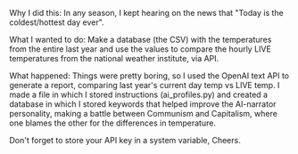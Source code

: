 Why I did this:
In any season, I kept hearing on the news that "Today is the coldest/hottest day ever". 

What I wanted to do:
Make a database (the CSV) with the temperatures from the entire last year and use the values to compare the hourly LIVE temperatures from the national weather institute, via API.

What happened:
Things were pretty boring, so I used the OpenAI text API to generate a report, comparing last year's current day temp vs LIVE temp.
I made a file in which I stored instructions (ai_profiles.py) and created a database in which I stored keywords that helped improve the AI-narrator personality, making a battle between Communism and Capitalism, where one blames the other for the differences in temperature.

Don't forget to store your API key in a system variable,
Cheers.
